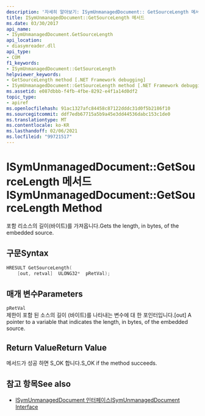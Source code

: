 ```yaml
---
description: '자세히 알아보기: ISymUnmanagedDocument:: GetSourceLength 메서드'
title: ISymUnmanagedDocument::GetSourceLength 메서드
ms.date: 03/30/2017
api_name:
- ISymUnmanagedDocument.GetSourceLength
api_location:
- diasymreader.dll
api_type:
- COM
f1_keywords:
- ISymUnmanagedDocument::GetSourceLength
helpviewer_keywords:
- GetSourceLength method [.NET Framework debugging]
- ISymUnmanagedDocument::GetSourceLength method [.NET Framework debugging]
ms.assetid: e087dbbb-f4fb-4fbe-8292-e4f1a14d0df2
topic_type:
- apiref
ms.openlocfilehash: 91ac1327afc84458c87122dddc31d0f5b2186f10
ms.sourcegitcommit: ddf7edb67715a5b9a45e3dd44536dabc153c1de0
ms.translationtype: MT
ms.contentlocale: ko-KR
ms.lasthandoff: 02/06/2021
ms.locfileid: "99721517"
---
```

# <a name="isymunmanageddocumentgetsourcelength-method"></a><span data-ttu-id="5d79e-103">ISymUnmanagedDocument::GetSourceLength 메서드</span><span class="sxs-lookup"><span data-stu-id="5d79e-103">ISymUnmanagedDocument::GetSourceLength Method</span></span>

<span data-ttu-id="5d79e-104">포함 리소스의 길이(바이트)를 가져옵니다.</span><span class="sxs-lookup"><span data-stu-id="5d79e-104">Gets the length, in bytes, of the embedded source.</span></span>  
  
## <a name="syntax"></a><span data-ttu-id="5d79e-105">구문</span><span class="sxs-lookup"><span data-stu-id="5d79e-105">Syntax</span></span>  
  
```cpp  
HRESULT GetSourceLength(  
    [out, retval]  ULONG32*  pRetVal);  
```  
  
## <a name="parameters"></a><span data-ttu-id="5d79e-106">매개 변수</span><span class="sxs-lookup"><span data-stu-id="5d79e-106">Parameters</span></span>  

 `pRetVal`  
 <span data-ttu-id="5d79e-107">제한이 포함 된 소스의 길이 (바이트)를 나타내는 변수에 대 한 포인터입니다.</span><span class="sxs-lookup"><span data-stu-id="5d79e-107">[out] A pointer to a variable that indicates the length, in bytes, of the embedded source.</span></span>  
  
## <a name="return-value"></a><span data-ttu-id="5d79e-108">Return Value</span><span class="sxs-lookup"><span data-stu-id="5d79e-108">Return Value</span></span>  

 <span data-ttu-id="5d79e-109">메서드가 성공 하면 S_OK 합니다.</span><span class="sxs-lookup"><span data-stu-id="5d79e-109">S_OK if the method succeeds.</span></span>  
  
## <a name="see-also"></a><span data-ttu-id="5d79e-110">참고 항목</span><span class="sxs-lookup"><span data-stu-id="5d79e-110">See also</span></span>

- [<span data-ttu-id="5d79e-111">ISymUnmanagedDocument 인터페이스</span><span class="sxs-lookup"><span data-stu-id="5d79e-111">ISymUnmanagedDocument Interface</span></span>](isymunmanageddocument-interface.md)

